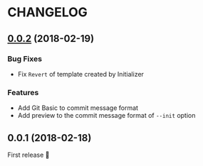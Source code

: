 # CHANGELOG


<a name="0.0.2"></a>
## [0.0.2](https://github.com/git-chglog/git-chglog/compare/0.0.1...0.0.2) (2018-02-19)

### Bug Fixes

* Fix `Revert` of template created by Initializer

### Features

* Add Git Basic to commit message format
* Add preview to the commit message format of `--init` option


<a name="0.0.1"></a>
## 0.0.1 (2018-02-18)

First release :tada:
